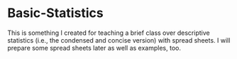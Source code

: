 # Basic-Statistics
This is something I created for teaching a brief class over descriptive statistics (i.e., the condensed and concise version) with spread sheets. I will prepare some spread sheets later as well as examples, too.
